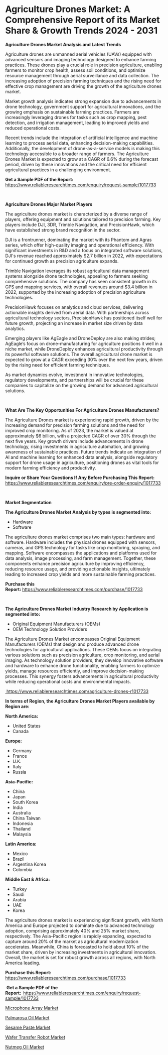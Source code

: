 <p><h1>Agriculture Drones Market: A Comprehensive Report of its Market Share & Growth Trends 2024 - 2031</h1></p><p><strong>Agriculture Drones Market Analysis and Latest Trends</strong></p>
<p><p>Agriculture drones are unmanned aerial vehicles (UAVs) equipped with advanced sensors and imaging technology designed to enhance farming practices. These drones play a crucial role in precision agriculture, enabling farmers to monitor crop health, assess soil conditions, and optimize resource management through aerial surveillance and data collection. The increasing adoption of precision farming techniques and the rising need for effective crop management are driving the growth of the agriculture drones market.</p><p>Market growth analysis indicates strong expansion due to advancements in drone technology, government support for agricultural innovations, and the growing emphasis on sustainable farming practices. Farmers are increasingly leveraging drones for tasks such as crop mapping, pest detection, and irrigation management, leading to improved yields and reduced operational costs.</p><p>Recent trends include the integration of artificial intelligence and machine learning to process aerial data, enhancing decision-making capabilities. Additionally, the development of drone-as-a-service models is making this technology accessible to a broader range of farmers. The Agriculture Drones Market is expected to grow at a CAGR of 6.6% during the forecast period, driven by these innovations and the critical need for efficient agricultural practices in a challenging environment.</p></p>
<p><strong>Get a Sample PDF of the Report:&nbsp;</strong> <a href="https://www.reliableresearchtimes.com/enquiry/request-sample/1017733?utm_campaign=1777&utm_medium=2&utm_source=Github&utm_content=ia&utm_term=19102024&utm_id=agriculture-drones">https://www.reliableresearchtimes.com/enquiry/request-sample/1017733</a></p>
<p>&nbsp;</p>
<p><strong>Agriculture Drones Major Market Players</strong></p>
<p><p>The agriculture drones market is characterized by a diverse range of players, offering equipment and solutions tailored to precision farming. Key players include DJI, 3DR, Trimble Navigation, and PrecisionHawk, which have established strong brand recognition in the sector.</p><p>DJI is a frontrunner, dominating the market with its Phantom and Agras series, which offer high-quality imaging and operational efficiency. With significant investments in R&D and a focus on integrated software solutions, DJI's revenue reached approximately $2.7 billion in 2022, with expectations for continued growth as precision agriculture expands.</p><p>Trimble Navigation leverages its robust agricultural data management systems alongside drone technologies, appealing to farmers seeking comprehensive solutions. The company has seen consistent growth in its GPS and mapping services, with overall revenues around $3.4 billion in 2022, supported by the increasing adoption of precision agriculture technologies.</p><p>PrecisionHawk focuses on analytics and cloud services, delivering actionable insights derived from aerial data. With partnerships across agricultural technology sectors, PrecisionHawk has positioned itself well for future growth, projecting an increase in market size driven by data analytics.</p><p>Emerging players like AgEagle and DroneDeploy are also making strides; AgEagle’s focus on drone-manufacturing for agriculture positions it well in a niche market, while DroneDeploy enhances agricultural productivity through its powerful software solutions. The overall agricultural drone market is expected to grow at a CAGR exceeding 30% over the next few years, driven by the rising need for efficient farming techniques.</p><p>As market dynamics evolve, investment in innovative technologies, regulatory developments, and partnerships will be crucial for these companies to capitalize on the growing demand for advanced agricultural solutions.</p></p>
<p>&nbsp;</p>
<p><strong>What Are The Key Opportunities For Agriculture Drones Manufacturers?</strong></p>
<p><p>The Agriculture Drones market is experiencing rapid growth, driven by the increasing demand for precision farming solutions and the need for improved crop monitoring. As of 2023, the market is valued at approximately $6 billion, with a projected CAGR of over 30% through the next five years. Key growth drivers include advancements in drone technology, rising investments in agriculture automation, and growing awareness of sustainable practices. Future trends indicate an integration of AI and machine learning for enhanced data analysis, alongside regulatory support for drone usage in agriculture, positioning drones as vital tools for modern farming efficiency and productivity.</p></p>
<p><strong>Inquire or Share Your Questions If Any Before Purchasing This Report:</strong> <a href="https://www.reliableresearchtimes.com/enquiry/pre-order-enquiry/1017733?utm_campaign=1777&utm_medium=2&utm_source=Github&utm_content=ia&utm_term=19102024&utm_id=agriculture-drones">https://www.reliableresearchtimes.com/enquiry/pre-order-enquiry/1017733</a></p>
<p>&nbsp;</p>
<p><strong>Market Segmentation</strong></p>
<p><strong>The Agriculture Drones Market Analysis by types is segmented into:</strong></p>
<p><ul><li>Hardware</li><li>Software</li></ul></p>
<p><p>The agriculture drones market comprises two main types: hardware and software. Hardware includes the physical drones equipped with sensors, cameras, and GPS technology for tasks like crop monitoring, spraying, and mapping. Software encompasses the applications and platforms used for data analysis, image processing, and farm management. Together, these components enhance precision agriculture by improving efficiency, reducing resource usage, and providing actionable insights, ultimately leading to increased crop yields and more sustainable farming practices.</p></p>
<p><strong>Purchase this Report:&nbsp;</strong><a href="https://www.reliableresearchtimes.com/purchase/1017733?utm_campaign=1777&utm_medium=2&utm_source=Github&utm_content=ia&utm_term=19102024&utm_id=agriculture-drones">https://www.reliableresearchtimes.com/purchase/1017733</a></p>
<p>&nbsp;</p>
<p><strong>The Agriculture Drones Market Industry Research by Application is segmented into:</strong></p>
<p><ul><li>Original Equipment Manufacturers (OEMs)</li><li>OEM Technology Solution Providers</li></ul></p>
<p><p>The Agriculture Drones Market encompasses Original Equipment Manufacturers (OEMs) that design and produce advanced drone technologies for agricultural applications. These OEMs focus on integrating various solutions such as precision agriculture, crop monitoring, and aerial imaging. As technology solution providers, they develop innovative software and hardware to enhance drone functionality, enabling farmers to optimize yields, manage resources efficiently, and improve decision-making processes. This synergy fosters advancements in agricultural productivity while reducing operational costs and environmental impacts.</p></p>
<p><a href="https://www.reliableresearchtimes.com/agriculture-drones-r1017733?utm_campaign=1777&utm_medium=2&utm_source=Github&utm_content=ia&utm_term=19102024&utm_id=agriculture-drones">&nbsp;https://www.reliableresearchtimes.com/agriculture-drones-r1017733</a></p>
<p><strong>In terms of Region, the Agriculture Drones Market Players available by Region are:</strong></p>
<p>
    <p> <strong> North America: </strong>
        <ul>
            <li>United States</li>
            <li>Canada</li>
        </ul>
        </p> 
    <p> <strong> Europe: </strong>
        <ul>
            <li>Germany</li>
            <li>France</li>
            <li>U.K.</li>
            <li>Italy</li>
            <li>Russia</li>
        </ul>
        </p> 
    <p> <strong> Asia-Pacific: </strong>
        <ul>
            <li>China</li>
            <li>Japan</li>
            <li>South Korea</li>
            <li>India</li>
            <li>Australia</li>
            <li>China Taiwan</li>
            <li>Indonesia</li>
            <li>Thailand</li>
            <li>Malaysia</li>
        </ul>
        </p> 
    <p> <strong> Latin America: </strong>
        <ul>
            <li>Mexico</li>
            <li>Brazil</li>
            <li>Argentina Korea</li>
            <li>Colombia</li>
        </ul>
        </p> 
    <p> <strong> Middle East & Africa: </strong>
        <ul>
            <li>Turkey</li>
            <li>Saudi</li>
            <li>Arabia</li>
            <li>UAE</li>
            <li>Korea</li>
        </ul>
    </p>
    </p>
<p><p>The agriculture drones market is experiencing significant growth, with North America and Europe projected to dominate due to advanced technology adoption, comprising approximately 40% and 25% market share, respectively. The Asia-Pacific region is rapidly expanding, expected to capture around 20% of the market as agricultural modernization accelerates. Meanwhile, China is forecasted to hold about 10% of the market share, driven by increasing investments in agricultural innovation. Overall, the market is set for robust growth across all regions, with North America leading.</p></p>
<p><strong>Purchase this Report: </strong><a href="https://www.reliableresearchtimes.com/purchase/1017733?utm_campaign=1777&utm_medium=2&utm_source=Github&utm_content=ia&utm_term=19102024&utm_id=agriculture-drones">https://www.reliableresearchtimes.com/purchase/1017733</a></p>
<p>&nbsp;<strong>Get a Sample PDF of the Report:&nbsp;&nbsp;</strong><a href="https://www.reliableresearchtimes.com/enquiry/request-sample/1017733?utm_campaign=1777&utm_medium=2&utm_source=Github&utm_content=ia&utm_term=19102024&utm_id=agriculture-drones">https://www.reliableresearchtimes.com/enquiry/request-sample/1017733</a></p>
<p><strong></strong></p>
<p><p><a href="https://www.linkedin.com/pulse/global-microphone-array-market-opportunities-forecast-period-from-jtx0c?utm_campaign=1777&utm_medium=2&utm_source=Github&utm_content=ia&utm_term=19102024&utm_id=agriculture-drones">Microphone Array Market</a></p><p><a href="https://www.linkedin.com/pulse/palmarosa-oil-mosaic-piecing-together-global-market-dynamics-vfsie?utm_campaign=1777&utm_medium=2&utm_source=Github&utm_content=ia&utm_term=19102024&utm_id=agriculture-drones">Palmarosa Oil Market</a></p><p><a href="https://www.linkedin.com/pulse/sesame-paste-market-research-report-exploring-size-revenue-jaaie?utm_campaign=1777&utm_medium=2&utm_source=Github&utm_content=ia&utm_term=19102024&utm_id=agriculture-drones">Sesame Paste Market</a></p><p><a href="https://www.linkedin.com/pulse/influencing-factors-wafer-transfer-robot-market-insights-growth-i1gdc?utm_campaign=1777&utm_medium=2&utm_source=Github&utm_content=ia&utm_term=19102024&utm_id=agriculture-drones">Wafer Transfer Robot Market</a></p><p><a href="https://www.linkedin.com/pulse/nutmeg-oil-market-pulse-129-expansion-blueprint-2024-2031-q6kwe?utm_campaign=1777&utm_medium=2&utm_source=Github&utm_content=ia&utm_term=19102024&utm_id=agriculture-drones">Nutmeg Oil Market</a></p></p>